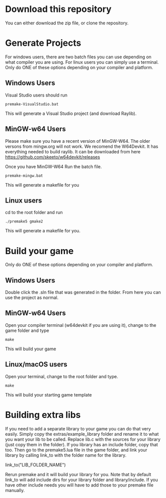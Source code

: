 # Download this repository
You can either download the zip file, or clone the repository.

# Generate Projects
For windows users, there are two batch files you can use depending on what compiler you are using. For linux users you can simply use a terminal.
Only do ONE of these options depending on your compiler and platform.
## Windows Users
Visual Studio users should run

    premake-VisualStudio.bat
	
This will generate a Visual Studio project (and download Raylib).
	
## MinGW-w64 Users
Please make sure you have a recent version of MinGW-W64. The older versons from mingw.org will not work.
We recomend the W64Devkit. It has everything needed to build raylib. It can be downloaded from here https://github.com/skeeto/w64devkit/releases

Once you have MinGW-W64
Run the batch file.

    premake-mingw.bat

This will generate a makefile for you
	
## Linux users
cd to the root folder and run

    ./premake5 gmake2

This will generate a makefile for you.

# Build your game
Only do ONE of these options depending on your compiler and platform.
## Windows Users
Double click the .sln file that was generated in the folder. From here you can use the project as normal.
	
## MinGW-w64 Users
Open your compiler terminal (w64devkit if you are using it), change to the game folder and type 

    make
	
This will build your game
	
## Linux/macOS users
Open your terminal, change to the root folder and type.

    make
	
This will build your starting game template
	
# Building extra libs
If you need to add a separate library to your game you can do that very easily.
Simply copy the extras/example_library folder and rename it to what you want your lib to be called.
Replace lib.c with the sources for your library (just copy them in the folder).
If you library has an include folder, copy that too.
Then go to the premake5.lua file in the game folder, and link your library by calling link_to with the folder name for the library.

link_to("LIB_FOLDER_NAME")

Rerun premake and it will build your library for you.
Note that by default link_to will add include dirs for your library folder and library/include. If you have other include needs you will have to add those to your premake file manually.